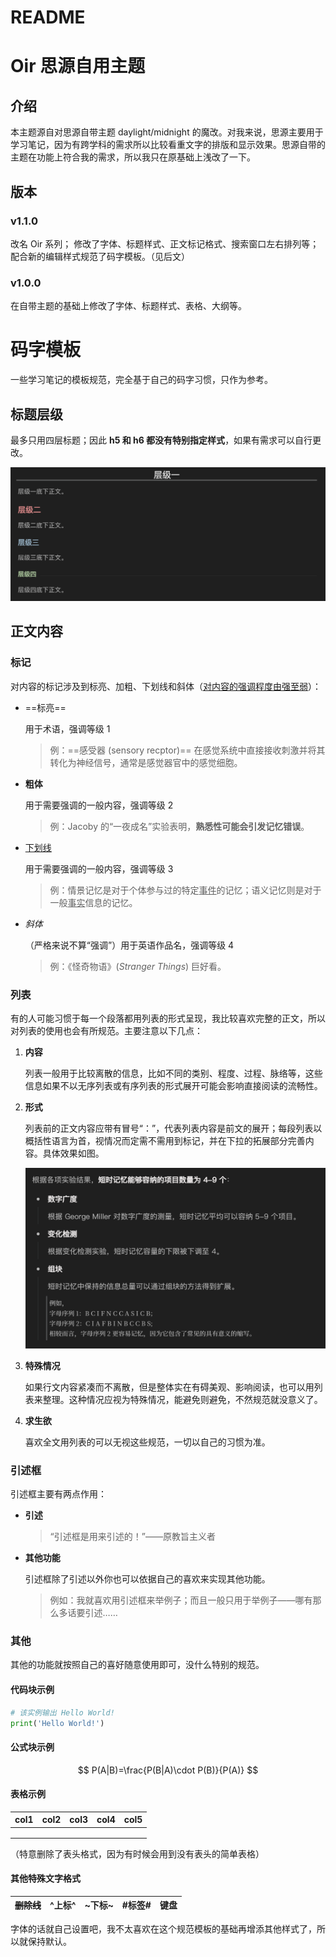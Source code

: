 # README

# Oir 思源自用主题

## 介绍

本主题源自对思源自带主题 daylight/midnight 的魔改。对我来说，思源主要用于学习笔记，因为有跨学科的需求所以比较看重文字的排版和显示效果。思源自带的主题在功能上符合我的需求，所以我只在原基础上浅改了一下。

## 版本

### v1.1.0
改名 Oir 系列；
修改了字体、标题样式、正文标记格式、搜索窗口左右排列等；
配合新的编辑样式规范了码字模板。（见后文）

### v1.0.0

在自带主题的基础上修改了字体、标题样式、表格、大纲等。

# 码字模板

一些学习笔记的模板规范，完全基于自己的码字习惯，只作为参考。

## 标题层级

最多只用四层标题；因此 **h5 和 h6 都没有特别指定样式**，如果有需求可以自行更改。

![层级展示](./image/README/层级展示.png)

## 正文内容

### 标记

对内容的标记涉及到标亮、加粗、下划线和斜体（<u>对内容的强调程度由强至弱</u>）：

* ==标亮==

  用于术语，强调等级 1

  > 例：==感受器 (sensory recptor)== 在感觉系统中直接接收刺激并将其转化为神经信号，通常是感觉器官中的感觉细胞。
  >
* **粗体**

  用于需要强调的一般内容，强调等级 2

  > 例：Jacoby 的“一夜成名”实验表明，**熟悉性可能会引发记忆错误**。
  >
* <u>下划线</u>

  用于需要强调的一般内容，强调等级 3

  > 例：情景记忆是对于个体参与过的特定<u>事件</u>的记忆；语义记忆则是对于一般<u>事实</u>信息的记忆。
  >
* *斜体*

  （严格来说不算“强调”）用于英语作品名，强调等级 4

  > 例：《怪奇物语》(*Stranger Things*) 巨好看。
  >

### 列表

有的人可能习惯于每一个段落都用列表的形式呈现，我比较喜欢完整的正文，所以对列表的使用也会有所规范。主要注意以下几点：

1. **内容**

    列表一般用于比较离散的信息，比如不同的类别、程度、过程、脉络等，这些信息如果不以无序列表或有序列表的形式展开可能会影响直接阅读的流畅性。
2. **形式**

    列表前的正文内容应带有冒号“：”，代表列表内容是前文的展开；每段列表以概括性语言为首，视情况而定需不需用到标记，并在下拉的拓展部分完善内容。具体效果如图。

    ![列表使用举例](./image/README/列表使用举例.png)
3. **特殊情况**

    如果行文内容紧凑而不离散，但是整体实在有碍美观、影响阅读，也可以用列表来整理。这种情况应视为特殊情况，能避免则避免，不然规范就没意义了。
4. **求生欲**

    喜欢全文用列表的可以无视这些规范，一切以自己的习惯为准。

### 引述框

引述框主要有两点作用：

* **引述**

  > “引述框是用来引述的！”——原教旨主义者
  >
* **其他功能**

  引述框除了引述以外你也可以依据自己的喜欢来实现其他功能。

  > 例如：我就喜欢用引述框来举例子；而且一般只用于举例子——哪有那么多话要引述……
  >

### 其他

其他的功能就按照自己的喜好随意使用即可，没什么特别的规范。

#### 代码块示例

```python
# 该实例输出 Hello World!
print('Hello World!')
```

#### 公式块示例

$$
P(A|B)=\frac{P(B|A)\cdot P(B)}{P(A)}
$$

#### 表格示例

|col1|col2|col3|col4|col5|
| ------| ------| ------| ------| ------|
||||||
||||||
||||||

（特意删除了表头格式，因为有时候会用到没有表头的简单表格）

#### 其他特殊文字格式

|~~删除线~~|^上标^|~下标~|#标签#|<kbd>键盘</kbd>|
| ---------| ---------| ---------| ------------| ---------|

字体的话就自己设置吧，我不太喜欢在这个规范模板的基础再增添其他样式了，所以就保持默认。